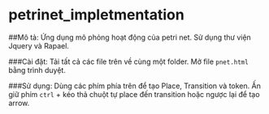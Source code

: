 # petrinet_impletmentation


##Mô tả:
Ứng dụng mô phỏng hoạt động của petri net. Sử dụng thư viện Jquery và Rapael.

###Cài đặt:
Tải tất cả các file trên về cùng một folder.
Mở file `pnet.html` bằng trình duyệt.

###Sử dụng:
Dùng các phím phía trên để tạo Place, Transition và token.
Ấn giữ phím `ctrl` + kéo thả chuột tự place đến transition hoặc ngược lại để tạo arrow.
